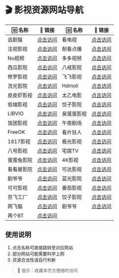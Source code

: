 # 🎬 影视资源网站导航

| 🆔 名称       | 🔗 链接 | 🆔 名称       | 🔗 链接 |
|-------------|-------|-------------|-------|
| 追剧猫 | [点击访问](https://www.feiwang.cc/zjm/) | 看电视 | [点击访问](https://kandianshi.net/) |
| 注视影视 | [点击访问](https://gaze.run/) | 耐看点播 | [点击访问](https://www.nkdvd.com/) |
| No视频 | [点击访问](https://www.novipnoad.net/) | 多多视频 | [点击访问](https://www.duoduotv.cc/) |
| 西瓜影院 | [点击访问](https://www.a6club.com/) | 八戒影院 | [点击访问](http://www.bjys.xyz/) |
| 修罗影视 | [点击访问](https://www.xlys01.com/) | 飞飞影视 | [点击访问](https://www.ffys.fun/) |
| 流光影院 | [点击访问](https://www.gyf.lol/) | Hdmoli | [点击访问](https://www.hdmoli.pro/) |
| 皮皮虾影视 | [点击访问](http://www.ppxys.vip/) | 太乙电影 | [点击访问](https://ww88.taieea.sbs/) |
| 低端影视 | [点击访问](https://ddys.pro/) | 饺子影院 | [点击访问](https://www.jiaozi.me/) |
| LIBVIO | [点击访问](https://www.libvio.cc/) | 臭蛋蛋影视 | [点击访问](https://cddys1.me/) |
| 饭团影视 | [点击访问](https://www.fantuan.vip/) | 午夜剧场 | [点击访问](https://wyjc.life/) |
| FreeOK | [点击访问](https://www.freeok.la/) | 看片狂人 | [点击访问](https://www.kpkuang.one/) |
| 1817影视 | [点击访问](https://sn1817.com/) | 极光影视 | [点击访问](https://www.jigys.com/) |
| 八号影视 | [点击访问](https://www.bahaotv.com/) | 宅腐TV | [点击访问](https://www.fuju1.tv/) |
| 蛋蛋兔影院 | [点击访问](https://www.dandantu.cc/) | 4K影视 | [点击访问](https://www.4kvm.tv/) |
| 看看屋影院 | [点击访问](https://www.kankanwu.cc/) | 可达影视 | [点击访问](http://www.kedays.top/) |
| 剧爷爷 | [点击访问](https://www.juyeye.cc/) | 蓝光影院 | [点击访问](https://www.languang.pro/) |
| 可可影视 | [点击访问](https://www.kkys03.com/) | 番茄影视 | [点击访问](https://www.yirenmeng.com/) |
| 奈飞工厂 | [点击访问](https://www.netflixgc.com/) | 饺子影院 | [点击访问](https://www.jiaozi.me/) |
| 网飞猫 | [点击访问](https://www.ncat3.app/) | 剧爷爷 | [点击访问](https://www.juyeye.cc/) |
| 两个BT | [点击访问](https://www.bttwo.me/) |  |  |

## 使用说明
1. 点击名称可直接跳转至对应网站
2. 部分网站可能需要科学上网
3. 资源合法性请自行判断

> 📢 提示：收藏本页方便随时访问